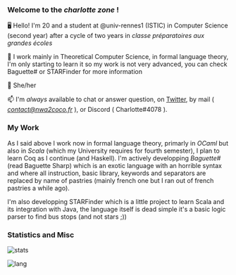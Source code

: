 ### Welcome to the _charlotte zone_ !

🖥️ Hello! I'm 20 and a student at @univ-rennes1 (ISTIC) in Computer Science (second year) after a cycle of two years in _classe préparatoires aux grandes écoles_ 

🧮 I work mainly in Theoretical Computer Science, in formal language theory, I'm only starting to learn it so my work is not very advanced, you can check Baguette# or STARFinder for more information

🌈 She/her

📫 I'm *always* available to chat or answer question, on  <a href="https://twitter.com/coco33920">Twitter</a>, by mail ( *contact@nwa2coco.fr* ), or Discord ( Charlotte#4078 ).

### My Work
As I said above I work now in formal language theory, primarly in *OCaml* but also in *Scala* (which my University requires for fourth semester), I plan to learn Coq as I continue (and Haskell). I'm actively developping _Baguette#_ (read Baguette Sharp) which is an exotic language with an horrible syntax and where all instruction, basic library, keywords and separators are replaced by name of pastries (mainly french one but I ran out of french pastries a while ago).

I'm also developping STARFinder which is a little project to learn Scala and its integration with Java, the language itself is dead simple it's a basic logic parser to find bus stops (and not stars ;)) 
<br>

### Statistics and Misc
![stats](https://github-readme-stats.vercel.app/api?username=coco33920&count_private=true&show_icons=true&theme=material-palenight) 

![lang](https://github-readme-stats.vercel.app/api/top-langs/?username=coco33920)

